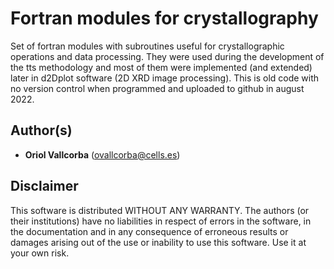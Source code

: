 # Fortran modules for crystallography

Set of fortran modules with subroutines useful for crystallographic operations and data processing. They were used during the development of the tts methodology and most of them were implemented (and extended) later in d2Dplot software (2D XRD image processing). This is old code with no version control when programmed and uploaded to github in august 2022.

## Author(s)

  - **Oriol Vallcorba** (ovallcorba@cells.es)

## Disclaimer

This software is distributed WITHOUT ANY WARRANTY. The authors (or their institutions) have no liabilities in respect of errors in the software, in the documentation and in any consequence of erroneous results or damages arising out of the use or inability to use this software. Use it at your own risk.
